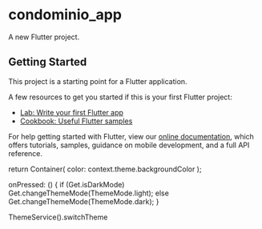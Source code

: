 # condominio_app

A new Flutter project.

## Getting Started

This project is a starting point for a Flutter application.

A few resources to get you started if this is your first Flutter project:

- [Lab: Write your first Flutter app](https://flutter.dev/docs/get-started/codelab)
- [Cookbook: Useful Flutter samples](https://flutter.dev/docs/cookbook)

For help getting started with Flutter, view our
[online documentation](https://flutter.dev/docs), which offers tutorials,
samples, guidance on mobile development, and a full API reference.


return Container(
  color: context.theme.backgroundColor
);

onPressed: () {
  if (Get.isDarkMode)
    Get.changeThemeMode(ThemeMode.light);
  else
    Get.changeThemeMode(ThemeMode.dark);
}

ThemeService().switchTheme